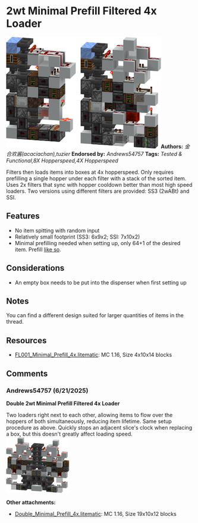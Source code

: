 # 2wt Minimal Prefill Filtered 4x Loader
<img alt="Minimal_Prefill_4x.png" src="images/Minimal_Prefill_4x.png?raw=1" height="300px">**Authors:** *金合欢酱(acaciachan),tuzier*
**Endorsed by:** *Andrews54757*
**Tags:** *Tested & Functional,8X Hopperspeed,4X Hopperspeed*

Filters then loads items into boxes at 4x hopperspeed. Only requires prefilling a single hopper under each filter with a stack of the sorted item. Uses 2x filters that sync with hopper cooldown better than most high speed loaders. Two versions using different filters are provided: SS3 (2wABt) and SSI.

## Features
- No item spitting with random input
- Relatively small footprint (SS3: 6x9x2; SSI: 7x10x2)
- Minimal prefilling needed when setting up, only 64+1 of the desired item. Prefill [like so](https://discord.com/channels/748542142347083868/869352287708012634/869591141065039962).

## Considerations
- An empty box needs to be put into the dispenser when first setting up

## Notes
You can find a different design suited for larger quantities of items in the thread.

## Resources
- [FL001_Minimal_Prefill_4x.litematic](attachments/FL001_Minimal_Prefill_4x.litematic?raw=1): MC 1.16, Size 4x10x14 blocks

## Comments

### Andrews54757 (6/21/2025)
**Double 2wt Minimal Prefill Filtered 4x Loader**

Two loaders right next to each other, allowing items to flow over the hoppers of both simultaneously, reducing item lifetime. Same setup procedure as above. Quickly stops an adjacent slice's clock when replacing a box, but this doesn't greatly affect loading speed.
<img alt="Double_Minimal_Prefill_4x.png" src="comments_attachments/1386092450254159892-double_minimal_prefill_4x.png?raw=1" height="150px">

**Other attachments:**
- [Double_Minimal_Prefill_4x.litematic](comments_attachments/1386092450577252512-double_minimal_prefill_4x.litematic?raw=1): MC 1.16, Size 19x10x12 blocks

